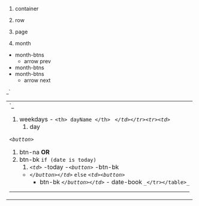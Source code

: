 1. container
1. row
1. page

1. month

- month-btns
  - arrow prev
- month-btns
- month-btns
  - arrow next

\_`<table>

<tbody>
<tr><td>`_

1. weekdays - `<th> dayName </th> `
   _`</td></tr><tr><td>`_
   1. day

_`<button>`_

1. btn-na **OR**
1. btn-bk
   `if (date is today)`
   1. _`<td>`_
      -today -_`<button>`_
      -btn-bk
   - _`</button></td>`_
     `else`
     _`<td><button>`_
     - btn-bk
       _`</button></td>`_ - date-book
       `_</tr></table>_`

---
